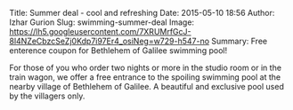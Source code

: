 Title: Summer deal - cool and refreshing
Date: 2015-05-10 18:56
Author: Izhar Gurion
Slug: swimming-summer-deal
Image: https://lh5.googleusercontent.com/7XRUMrfGcJ-8l4NZeCbzcSeZj0Kdp7i97Er4_osiNeg=w729-h547-no
Summary: Free enterence coupon for Bethlehem of Galilee swimming pool!

For those of you who order two nights or more in the studio room or in the train wagon, we offer a free entrance to the spoiling swimming pool at the nearby village of Bethlehem of Galilee.
A beautiful and exclusive pool used by the villagers only.
